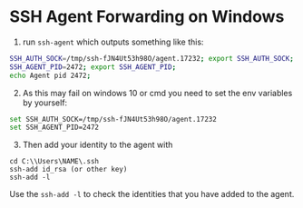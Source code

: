 # SSH Agent Forwarding on Windows
1. run `ssh-agent` which outputs something like this:
```bash
SSH_AUTH_SOCK=/tmp/ssh-fJN4Ut53h98O/agent.17232; export SSH_AUTH_SOCK;
SSH_AGENT_PID=2472; export SSH_AGENT_PID;
echo Agent pid 2472;
```

2. As this may fail on windows 10 or cmd you need to set the env variables by yourself:
```bash
set SSH_AUTH_SOCK=/tmp/ssh-fJN4Ut53h98O/agent.17232
set SSH_AGENT_PID=2472
```

3. Then add your identity to the agent with
```
cd C:\\Users\NAME\.ssh
ssh-add id_rsa (or other key)
ssh-add -l
```
Use the `ssh-add -l` to check the identities that you have added to the agent.